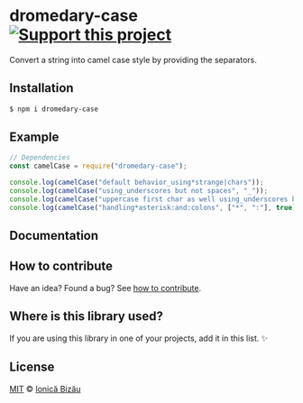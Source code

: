 # dromedary-case [![Support this project][donate-now]][paypal-donations]

Convert a string into camel case style by providing the separators.

## Installation

```sh
$ npm i dromedary-case
```

## Example

```js
// Dependencies
const camelCase = require("dromedary-case");

console.log(camelCase("default behavior_using*strange|chars"));
console.log(camelCase("using_underscores but not spaces", "_"));
console.log(camelCase("uppercase first char as well using_underscores but not spaces", "_", true));
console.log(camelCase("handling*asterisk:and:colons", ["*", ":"], true));
```

## Documentation

## How to contribute
Have an idea? Found a bug? See [how to contribute][contributing].

## Where is this library used?
If you are using this library in one of your projects, add it in this list. :sparkles:

## License

[MIT][license] © [Ionică Bizău][website]

[paypal-donations]: https://www.paypal.com/cgi-bin/webscr?cmd=_s-xclick&hosted_button_id=RVXDDLKKLQRJW
[donate-now]: http://i.imgur.com/6cMbHOC.png

[license]: http://showalicense.com/?fullname=Ionic%C4%83%20Biz%C4%83u%20%3Cbizauionica%40gmail.com%3E%20(http%3A%2F%2Fionicabizau.net)&year=#license-mit
[website]: http://ionicabizau.net
[contributing]: /CONTRIBUTING.md
[docs]: /DOCUMENTATION.md
